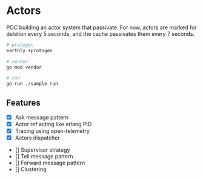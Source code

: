 # Actors

POC building an actor system that passivate. For now, actors are marked for deletion every 5 seconds, and the cache passivates them every 7 seconds.

```sh
# protogen
earthly +protogen

# vendor
go mod vendor

# run
go run ./sample run
```

## Features

- [x] Ask message pattern
- [x] Actor ref acting like erlang PID
- [x] Tracing using open-telemetry
- [x] Actors dispatcher
- [] Supervisor strategy
- [] Tell message pattern
- [] Forward message pattern
- [] Clustering
